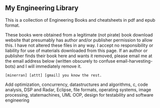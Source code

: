 ## My Engineering Library

This is a collection of Engineering Books and cheatsheets in pdf and epub format.

These books were obtained from a legitimate (not pirate) book download website that presumably has author and/or publisher permission to allow this. I have not altered these files in any way. I accept no responsibility or liability for use of materials downloaded from this page.  If an author or publisher finds their book here and wants it removed, please email me at the email address below (written obscurely to confuse email-harvesting-bots) and I will immediately remove it.
```
[minerran] [attt] [gmail] you know the rest.
```

Add optimization, concurrency, datastructures and algorithms, c, code analysis, DSP and Radar, Eclipse, file formats, operating systems, image processing, statemachines, UML OOP, design for testability and software engineering
